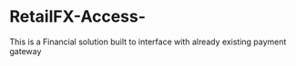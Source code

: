 # RetailFX-Access-
This is a Financial solution built to interface with already existing payment gateway
